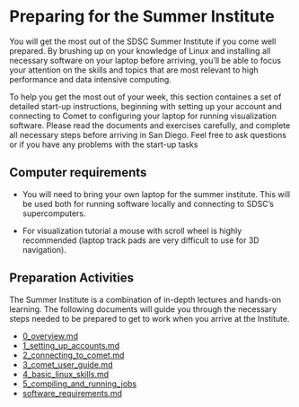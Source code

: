 # Preparing for the Summer Institute

You will get   the most out of the SDSC Summer Institute if you come well prepared. By brushing up on your knowledge of Linux and installing all necessary software on your laptop before arriving, you’ll be able to focus your attention on the skills and topics that are most relevant to high performance and data intensive computing.

To help you get the most out of your week, this section containes a set of detailed start-up instructions, beginning with setting up your account and connecting to Comet to configuring your laptop for running visualization software. Please read the documents and exercises carefully, and complete all necessary steps before arriving in San Diego. Feel free to ask questions or if you have any problems with the start-up tasks

##  Computer requirements

* You will need to bring your own laptop for the summer institute. This will be used both for running software locally and connecting to SDSC’s supercomputers.

* For visualization tutorial a mouse with scroll wheel is highly recommended (laptop track pads are very difficult to use for 3D navigation).


## Preparation Activities

The Summer Institute is a combination of in-depth lectures and hands-on learning. The following documents will guide you through the necessary steps needed to be prepared to get to work when you arrive at the Institute.

* [0_overview.md](https://github.com/sdsc/sdsc-summer-institute-2018/blob/master/0_preparation/0_overview.md)
* [1_setting_up_accounts.md](https://github.com/sdsc/sdsc-summer-institute-2018/blob/master/0_preparation/1_setting_up_accounts.md)
* [2_connecting_to_comet.md](https://github.com/sdsc/sdsc-summer-institute-2018/blob/master/0_preparation/2_connecting_to_comet.md)
* [3_comet_user_guide.md](https://github.com/sdsc/sdsc-summer-institute-2018/blob/master/0_preparation/3_comet_user_guide.md)
* [4_basic_linux_skills.md](https://github.com/sdsc/sdsc-summer-institute-2018/blob/master/0_preparation/4_basic_linux_skills.md)
* [5_compiling_and_running_jobs](https://github.com/sdsc/sdsc-summer-institute-2018/blob/master/0_preparation/5_compiling_and_running_jobs)
* [software_requirements.md](https://github.com/sdsc/sdsc-summer-institute-2018/blob/master/0_preparation/software_requirements.md)

